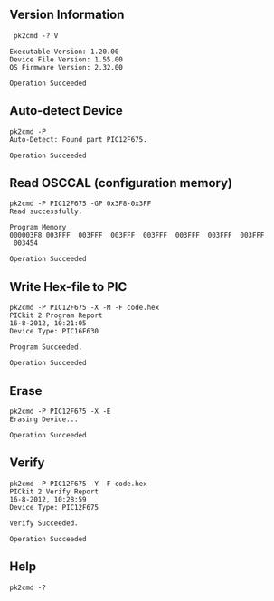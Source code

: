 Version Information
-------------------

     pk2cmd -? V

    Executable Version: 1.20.00 
    Device File Version: 1.55.00 
    OS Firmware Version: 2.32.00 

    Operation Succeeded 


Auto-detect Device
------------------

    pk2cmd -P 
    Auto-Detect: Found part PIC12F675. 

    Operation Succeeded 


Read OSCCAL (configuration memory)
----------------------------------

    pk2cmd -P PIC12F675 -GP 0x3F8-0x3FF 
    Read successfully. 

    Program Memory 
    000003F8 003FFF  003FFF  003FFF  003FFF  003FFF  003FFF  003FFF  003454   

    Operation Succeeded


Write Hex-file to PIC
---------------------

    pk2cmd -P PIC12F675 -X -M -F code.hex 
    PICkit 2 Program Report 
    16-8-2012, 10:21:05 
    Device Type: PIC16F630 

    Program Succeeded. 

    Operation Succeeded 


Erase
-----

    pk2cmd -P PIC12F675 -X -E 
    Erasing Device... 

    Operation Succeeded


Verify
------

    pk2cmd -P PIC12F675 -Y -F code.hex
    PICkit 2 Verify Report
    16-8-2012, 10:28:59
    Device Type: PIC12F675

    Verify Succeeded. 

    Operation Succeeded 


Help
----

    pk2cmd -?
